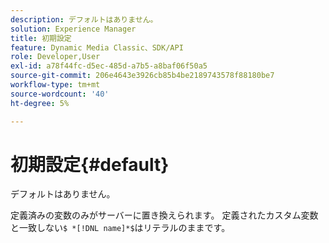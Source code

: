 ```yaml
---
description: デフォルトはありません。
solution: Experience Manager
title: 初期設定
feature: Dynamic Media Classic、SDK/API
role: Developer,User
exl-id: a78f44fc-d5ec-485d-a7b5-a8baf06f50a5
source-git-commit: 206e4643e3926cb85b4be2189743578f88180be7
workflow-type: tm+mt
source-wordcount: '40'
ht-degree: 5%

---
```


# 初期設定{#default}

デフォルトはありません。

定義済みの変数のみがサーバーに置き換えられます。 定義されたカスタム変数と一致しない`$ *[!DNL name]*$`はリテラルのままです。

